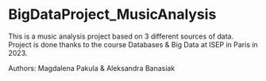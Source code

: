 # BigDataProject_MusicAnalysis
This is a music analysis project based on 3 different sources of data. 
Project is done thanks to the course Databases & Big Data at ISEP in Paris in 2023.

Authors: Magdalena Pakula & Aleksandra Banasiak
